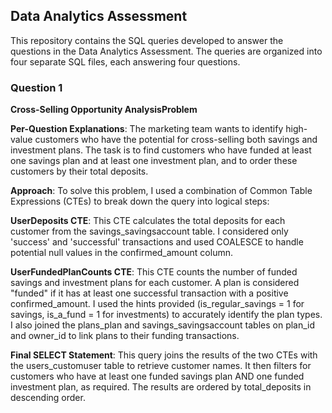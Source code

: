 ## Data Analytics Assessment

This repository contains the SQL queries developed to answer the questions in the Data Analytics Assessment. The queries are organized into four separate SQL files, each answering four questions.

### Question 1
**Cross-Selling Opportunity AnalysisProblem**

**Per-Question Explanations**: The marketing team wants to identify high-value customers who have the potential for cross-selling both savings and investment plans.  The task is to find customers who have funded at least one savings plan and at least one investment plan, and to order these customers by their total deposits.

**Approach**: To solve this problem, I used a combination of Common Table Expressions (CTEs) to break down the query into logical steps:

**UserDeposits CTE**: This CTE calculates the total deposits for each customer from the savings_savingsaccount table.  I considered only 'success' and 'successful' transactions and used COALESCE to handle potential null values in the confirmed_amount column.

**UserFundedPlanCounts CTE**: This CTE counts the number of funded savings and investment plans for each customer.  A plan is considered "funded" if it has at least one successful transaction with a positive confirmed_amount.  I used the hints provided (is_regular_savings = 1 for savings, is_a_fund = 1 for investments) to accurately identify the plan types.  I also joined the plans_plan and savings_savingsaccount tables on plan_id and owner_id to link plans to their funding transactions.

**Final SELECT Statement**: This query joins the results of the two CTEs with the users_customuser table to retrieve customer names.  It then filters for customers who have at least one funded savings plan AND one funded investment plan, as required.  The results are ordered by total_deposits in descending order. 
